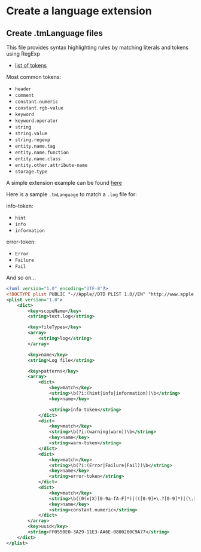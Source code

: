# Create a language extension

## Create .tmLanguage files

This file provides syntax highlighting rules by matching literals and tokens using RegExp

- [list of tokens](https://gist.github.com/vivainio/b89bd60a3f2c7bbb31f7e149d6cb8806)

Most common tokens:

- `header`
- `comment`
- `constant.numeric`
- `constant.rgb-value`
- `keyword`
- `keyword.operator`
- `string`
- `string.value`
- `string.regexp`
- `entity.name.tag`
- `entity.name.function`
- `entity.name.class`
- `entity.other.attribute-name`
- `storage.type`

A simple extension example can be found [here](https://github.com/gctse/syntax-highlighting-VS-Code-example)

Here is a sample `.tmLanguage` to match a `.log` file for:

info-token:

- `hint`
- `info`
- `information`

error-token:

- `Error`
- `Failure`
- `Fail`

And so on...

```xml
<?xml version="1.0" encoding="UTF-8"?>
<!DOCTYPE plist PUBLIC "-//Apple//DTD PLIST 1.0//EN" "http://www.apple.com/DTDs/PropertyList-1.0.dtd">
<plist version="1.0">
    <dict>
        <key>scopeName</key>
        <string>text.log</string>

        <key>fileTypes</key>
        <array>
            <string>log</string>
        </array>

        <key>name</key>
        <string>Log file</string>

        <key>patterns</key>
        <array>
            <dict>
                <key>match</key>
                <string>\b(?i:(hint|info|information))\b</string>
                <key>name</key>

                <string>info-token</string>
            </dict>
            <dict>
                <key>match</key>
                <string>\b(?i:(warning|warn))\b</string>
                <key>name</key>
                <string>warn-token</string>
            </dict>
            <dict>
                <key>match</key>
                <string>\b(?i:(Error|Failure|Fail))\b</string>
                <key>name</key>
                <string>error-token</string>
            </dict>
            <dict>
                <key>match</key>
                <string>\b((0(x|X)[0-9a-fA-F]*)|(([0-9]+\.?[0-9]*)|(\.[0-9]+))((e|E)(\+|-)?[0-9]+)?)(L|l|UL|ul|u|U|F|f|ll|LL|ull|ULL)?\b</string>
                <key>name</key>
                <string>constant.numeric</string>
            </dict>
        </array>
        <key>uuid</key>
        <string>FF0550E0-3A29-11E3-AA6E-0800200C9A77</string>
    </dict>
</plist>
```
